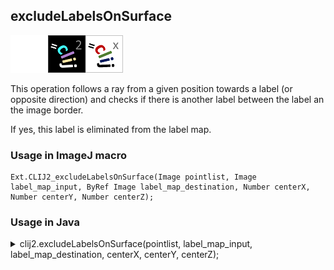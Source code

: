 ## excludeLabelsOnSurface
<img src="images/mini_empty_logo.png"/><img src="images/mini_clij2_logo.png"/><img src="images/mini_clijx_logo.png"/>

This operation follows a ray from a given position towards a label (or opposite direction) and checks if  there is another label between the label an the image border. 

If yes, this label is eliminated from the label map.

### Usage in ImageJ macro
```
Ext.CLIJ2_excludeLabelsOnSurface(Image pointlist, Image label_map_input, ByRef Image label_map_destination, Number centerX, Number centerY, Number centerZ);
```


### Usage in Java
<details>
<summary>
clij2.excludeLabelsOnSurface(pointlist, label_map_input, label_map_destination, centerX, centerY, centerZ);
</summary>
```
// init CLIJ and GPU
import net.haesleinhuepf.clij2.CLIJ2;
import net.haesleinhuepf.clij.clearcl.ClearCLBuffer;
CLIJ2 clij2 = CLIJ2.getInstance();

// get input parameters
ClearCLBuffer pointlist = clij2.push(pointlistImagePlus);
ClearCLBuffer label_map_input = clij2.push(label_map_inputImagePlus);
label_map_destination = clij2.create(pointlist);
float centerX = 1.0;
float centerY = 2.0;
float centerZ = 3.0;
```

```
// Execute operation on GPU
clij2.excludeLabelsOnSurface(pointlist, label_map_input, label_map_destination, centerX, centerY, centerZ);
```

```
//show result
label_map_destinationImagePlus = clij2.pull(label_map_destination);
label_map_destinationImagePlus.show();

// cleanup memory on GPU
clij2.release(pointlist);
clij2.release(label_map_input);
clij2.release(label_map_destination);
```
</details>


### Usage in Matlab
<details>
<summary>
clij2.excludeLabelsOnSurface(pointlist, label_map_input, label_map_destination, centerX, centerY, centerZ);
</summary>
```
% init CLIJ and GPU
clij2 = init_clatlab();

% get input parameters
pointlist = clij2.pushMat(pointlist_matrix);
label_map_input = clij2.pushMat(label_map_input_matrix);
label_map_destination = clij2.create(pointlist);
centerX = 1.0;
centerY = 2.0;
centerZ = 3.0;
```

```
% Execute operation on GPU
clij2.excludeLabelsOnSurface(pointlist, label_map_input, label_map_destination, centerX, centerY, centerZ);
```

```
% show result
label_map_destination = clij2.pullMat(label_map_destination)

% cleanup memory on GPU
clij2.release(pointlist);
clij2.release(label_map_input);
clij2.release(label_map_destination);
```
</details>


### Usage in Icy
<details>
<summary>
clij2.excludeLabelsOnSurface(pointlist, label_map_input, label_map_destination, centerX, centerY, centerZ);
</summary>
```
// init CLIJ and GPU
importClass(net.haesleinhuepf.clicy.CLICY);
importClass(Packages.icy.main.Icy);

clij2 = CLICY.getInstance();

// get input parameters
pointlist_sequence = getSequence();pointlist = clij2.pushSequence(pointlist_sequence);
label_map_input_sequence = getSequence();label_map_input = clij2.pushSequence(label_map_input_sequence);
label_map_destination = clij2.create(pointlist);
centerX = 1.0;
centerY = 2.0;
centerZ = 3.0;
```

```
// Execute operation on GPU
clij2.excludeLabelsOnSurface(pointlist, label_map_input, label_map_destination, centerX, centerY, centerZ);
```

```
// show result
label_map_destination_sequence = clij2.pullSequence(label_map_destination)
Icy.addSequence(label_map_destination_sequence
// cleanup memory on GPU
clij2.release(pointlist);
clij2.release(label_map_input);
clij2.release(label_map_destination);
```
</details>


[Back to CLIJ2 reference](https://clij.github.io/clij2-docs/reference)
[Back to CLIJ2 documentation](https://clij.github.io/clij2-docs)

[Imprint](https://clij.github.io/imprint)
